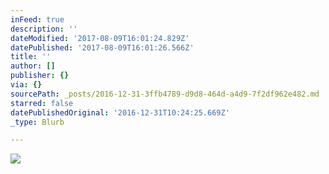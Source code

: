 ```yaml
---
inFeed: true
description: ''
dateModified: '2017-08-09T16:01:24.829Z'
datePublished: '2017-08-09T16:01:26.566Z'
title: ''
author: []
publisher: {}
via: {}
sourcePath: _posts/2016-12-31-3ffb4789-d9d8-464d-a4d9-7f2df962e482.md
starred: false
datePublishedOriginal: '2016-12-31T10:24:25.669Z'
_type: Blurb

---
```

![](https://the-grid-user-content.s3-us-west-2.amazonaws.com/ea08315d-6f48-4e18-b418-155f7b824f8b.jpg)